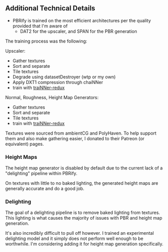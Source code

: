 ## Additional Technical Details
- PBRify is trained on the most efficient architectures per the quality provided that I'm aware of
  - DAT2 for the upscaler, and SPAN for the PBR generation

The training process was the following:

Upscaler:

- Gather textures
- Sort and separate
- Tile textures
- Degrade using datasetDestroyer (wtp or my own)
- Apply DXT1 compression through chaiNNer
- train with [traiNNer-redux](https://github.com/the-database/traiNNer-redux)

Normal, Roughness, Height Map Generators:
- Gather textures
- Sort and separate
- Tile textures
- train with [traiNNer-redux](https://github.com/the-database/traiNNer-redux)

Textures were sourced from ambientCG and PolyHaven. To help support them and also make gathering easier, I donated to their Patreon (or equivalent) pages.

### Height Maps
The height map generator is disabled by default due to the current lack of a "delighting" pipeline within PBRify. 

On textures with little to no baked lighting, the generated height maps are generally accurate and do a good job.

### Delighting
The goal of a delighting pipeline is to remove baked lighting from textures. This lighting is what causes the majority of issues with PBR and height map generation. 

It's also incredibly difficult to pull off however. I trained an experimental delighting model and it simply does not perform well enough to be worthwhile. I'm considering adding it for height map generation specifically.
